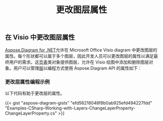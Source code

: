 ﻿---
title: 更改图层属性
type: docs
weight: 130
url: /zh/net/change-properties-layer/
description: 本节介绍如何使用 Aspose.Diagram 更改图层的属性。
---
## **在 Visio 中更改图层属性**
[Aspose.Diagram for .NET](https://products.aspose.com/diagram/net/)允许在 Microsoft Office Visio diagram 中更改图层的属性。每个形状都可以属于多个图层，因此开发人员可以更改图层的属性以满足最终用户的需求。这[页表](https://reference.aspose.com/diagram/net/aspose.diagram/pagesheet)类对象提供图层，允许在 Visio 绘图中添加和删除图层对象。用户可以管理[层](https://reference.aspose.com/diagram/net/aspose.diagram/layer)以编程方式使用 Aspose.Diagram API 的属性如下：
### **更改层属性编程示例**
以下代码有助于更改层的属性。

{{< gist "aspose-diagram-gists" "efd56218048f8b0ab925efd494227fdd" "Examples-CSharp-Working-with-Layers-ChangeLayerProperty-ChangeLayerProperty.cs" >}}